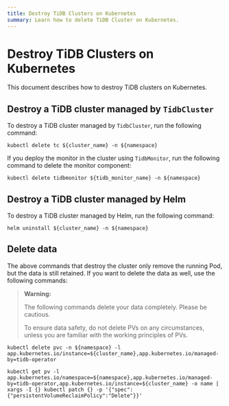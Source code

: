 ```yaml
---
title: Destroy TiDB Clusters on Kubernetes
summary: Learn how to delete TiDB Cluster on Kubernetes.
---
```


# Destroy TiDB Clusters on Kubernetes

This document describes how to destroy TiDB clusters on Kubernetes.

## Destroy a TiDB cluster managed by `TidbCluster`

To destroy a TiDB cluster managed by `TidbCluster`, run the following command:


```shell
kubectl delete tc ${cluster_name} -n ${namespace}
```

If you deploy the monitor in the cluster using `TidbMonitor`, run the following command to delete the monitor component:


```shell
kubectl delete tidbmonitor ${tidb_monitor_name} -n ${namespace}
```

## Destroy a TiDB cluster managed by Helm

To destroy a TiDB cluster managed by Helm, run the following command:


```shell
helm uninstall ${cluster_name} -n ${namespace}
```

## Delete data

The above commands that destroy the cluster only remove the running Pod, but the data is still retained. If you want to delete the data as well, use the following commands:

> **Warning:**
>
> The following commands delete your data completely. Please be cautious.
>
> To ensure data safety, do not delete PVs on any circumstances, unless you are familiar with the working principles of PVs.


```shell
kubectl delete pvc -n ${namespace} -l app.kubernetes.io/instance=${cluster_name},app.kubernetes.io/managed-by=tidb-operator
```


```shell
kubectl get pv -l app.kubernetes.io/namespace=${namespace},app.kubernetes.io/managed-by=tidb-operator,app.kubernetes.io/instance=${cluster_name} -o name | xargs -I {} kubectl patch {} -p '{"spec":{"persistentVolumeReclaimPolicy":"Delete"}}'
```
